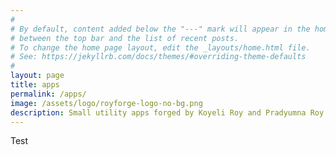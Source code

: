 ```yaml
---
#
# By default, content added below the "---" mark will appear in the home page
# between the top bar and the list of recent posts.
# To change the home page layout, edit the _layouts/home.html file.
# See: https://jekyllrb.com/docs/themes/#overriding-theme-defaults
#
layout: page
title: apps
permalink: /apps/
image: /assets/logo/royforge-logo-no-bg.png
description: Small utility apps forged by Koyeli Roy and Pradyumna Roy (Prady Roy).
---
```

Test

